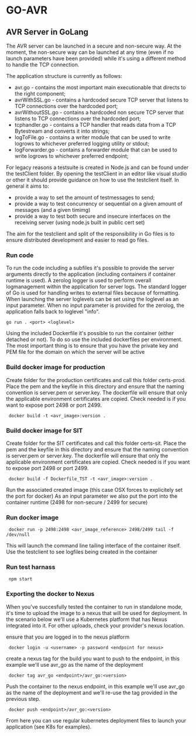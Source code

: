 # GO-AVR
## AVR Server in GoLang

The AVR server can be launched in a secure and non-secure way. At the moment, the non-secure way can be launched at any time (even  if no launch parameters have been provided) while it's using a different method to handle the TCP connection.

The application structure is currently as follows:
* avr.go  - contains the most important main executionable that directs to the right component;
* avrWithSSL.go - contains a hardcoded secure TCP server that listens to TCP connections over the hardcoded port;
* avrWithoutSSL.go - contains a hardcoded non secure TCP server that listens to TCP connections over the hardcoded port;
* tcphandler.go - contains a TCP handler that reads data from a TCP Bytestream and converts it into strings;
* logToFile.go - contains a writer module that can be used to write logrows to whichever preferred logging utility or stdout;
* logForwarder.go - contains a forwarder module that can be used to write logrows to whichever preferred endpoint;

For legacy reasons a testsuite is created in Node.js and can be found under the testClient folder. By opening the testClient in an editor like visual studio or other it should provide guidance on how to use the testclient itself. In general it aims to:
* provide a way to set the amount of testmessages to send;
* provide a way to test concurrency or sequential on a given amount of messages (and a given timimg)
* provide a way to test both secure and insecure interfaces on the receiving server (using node.js built in public cert set)

The aim for the testclient and split of the responsibility in Go files is to ensure  distributed development and easier to read go files.

### Run code
To run the code including a subfiles it's possible to provide the server arguments directly to the application (including containers if container runtime is used). A zerolog logger is used to perform overall logmanagement within the application for server logs. The standard logger of Go is used for handling writes to external files because of formatting. When launching the server loglevels can be set using the loglevel as an input parameter. When no input parameter is provided for the zerolog, the application falls back to loglevel "info".
```
go run . <port> <loglevel>
```

Using the included Dockerfile it's possible to run the container (either detached or not). To do so use the included dockerfiles per environment. The most important thing is to ensure that you have the private key and PEM file for the domain on which the server will be active

### Build docker image for production
Create folder for the production certificates and call this folder certs-prod. Place the pem and the keyfile in this directory and ensure that the naming convention is server.pem or server.key. The dockerfile will ensure that only the applicable environment certificates are copied. Check needed is if you want to expose port 2498 or port 2499.
```
 docker build -t <avr_image>:version .
```
### Build docker image for SIT
Create folder for the SIT certificates and call this folder certs-sit. Place the pem and the keyfile in this directory and ensure that the naming convention is server.pem or server.key. The dockerfile will ensure that only the applicable environment certificates are copied. Check needed is if you want to expose port 2498 or port 2499.
```
 docker build -f Dockerfile_TST -t <avr_image>:version .
```
Run the associated created image (this case OSX forces to explicitely set the port for docker) As an input parameter we also put the port into  the container runtime (2498 for non-secure / 2499 for secure)

### Run docker image
```
 docker run -p 2498:2498 <avr_image_reference> 2498/2499 tail -f /dev/null
```

This will launch the command line tailing interface of the container itself. Use the testclient to see logfiles being created in the container

### Run test harnass
```
 npm start
```
### Exporting the docker to Nexus
When you've succesfully tested the container to run in standalone mode, it's time to upload the image to a nexus that will be used for deployment. In the scenario below we'll use a Kubernetes platform that has Nexus integrated into it. For other uploads, check your provider's nexus location. 

ensure that you are logged in to the nexus platform
```
 docker login -u <username> -p password <endpoint for nexus>
```
create a nexus tag for the build you want to push to the endpoint, in this example we'll use avr_go as the name of the deployment
```
 docker tag avr_go <endpoint>/avr_go:<version>
```
Push the container to the nexus endpoint, in this example we'll use avr_go as the name of the deployment and we'll re-use the tag provided in the previous step.
```
 docker push <endpoint>/avr_go:<version>
```
From here you can use regular kubernetes deployment files to launch your application (see K8s for examples).
